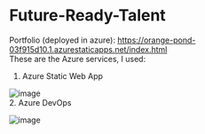 # Future-Ready-Talent

Portfolio (deployed in azure): https://orange-pond-03f915d10.1.azurestaticapps.net/index.html
<br/>
These are the Azure services, I used:
<br/>
1. Azure Static Web App

![image](https://user-images.githubusercontent.com/70309244/174634392-1ea1cef5-ce59-4327-a195-ad27a8c0c8ba.png)
<br/>
2. Azure DevOps

![image](https://user-images.githubusercontent.com/70309244/175241597-7ba48303-e97a-478d-9945-57f9a192b96a.png)
